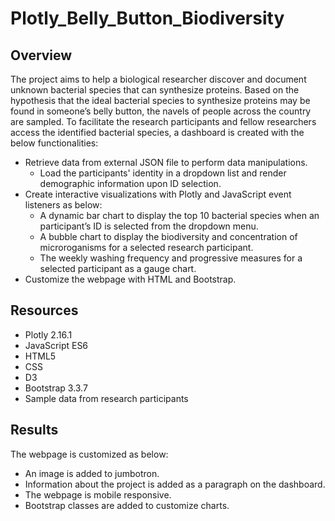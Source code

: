 # Plotly_Belly_Button_Biodiversity

## Overview

The project aims to help a biological researcher discover and document unknown bacterial species that can synthesize proteins. Based on the hypothesis that the ideal bacterial species to synthesize proteins may be found in someone’s belly button, the navels of people across the country are sampled. To facilitate the research participants and fellow researchers access the identified bacterial species, a dashboard is created with the below functionalities:
- Retrieve data from external JSON file to perform data manipulations.
  - Load the participants' identity in a dropdown list and render demographic information upon ID selection.
- Create interactive visualizations with Plotly and JavaScript event listeners as below:
  - A dynamic bar chart to display the top 10 bacterial species when an participant’s ID is selected from the dropdown menu.
  - A bubble chart to display the biodiversity and concentration of microroganisms for a selected research participant.
  - The weekly washing frequency and progressive measures for a selected participant as a gauge chart.
- Customize the webpage with HTML and Bootstrap.

## Resources

- Plotly 2.16.1
- JavaScript ES6
- HTML5
- CSS
- D3
- Bootstrap 3.3.7
- Sample data from research participants

## Results


The webpage is customized as below:
- An image is added to jumbotron.
- Information about the project is added as a paragraph on the dashboard.
- The webpage is mobile responsive. 
- Bootstrap classes are added to customize charts.

